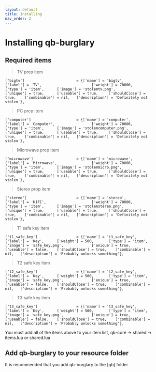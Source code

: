```yaml
---
layout: default
title: Installing
nav_order: 2
---
```


# Installing qb-burglary

## Required items
> TV prop item
```
['bigtv'] 				 	     = {['name'] = 'bigtv', 			  	  		['label'] = 'TV', 						['weight'] = 70000, 	['type'] = 'item', 		['image'] = 'stolentv.png', 			['unique'] = true, 		['useable'] = true, 	['shouldClose'] = true,	   ['combinable'] = nil,   ['description'] = 'Definitely not stolen'},
```
> PC prop item
```
['computer'] 				 	 = {['name'] = 'computer', 			  	  		['label'] = 'Computer', 				['weight'] = 70000, 	['type'] = 'item', 		['image'] = 'stolencomputer.png', 		['unique'] = true, 		['useable'] = true, 	['shouldClose'] = true,	   ['combinable'] = nil,   ['description'] = 'Definitely not stolen'},
```
> Microwave prop item
```
['microwave'] 				 	 = {['name'] = 'microwave', 			  	  	['label'] = 'Microwave', 				['weight'] = 70000, 	['type'] = 'item', 		['image'] = 'stolenmicro.png', 			['unique'] = true, 		['useable'] = true, 	['shouldClose'] = true,	   ['combinable'] = nil,   ['description'] = 'Definitely not stolen'},
```
> Stereo prop item
```
['stereo'] 				 	     = {['name'] = 'stereo', 			  	  		['label'] = 'HIFI', 					['weight'] = 70000, 	['type'] = 'item', 		['image'] = 'stolenstereo.png', 		['unique'] = true, 		['useable'] = true, 	['shouldClose'] = true,	   ['combinable'] = nil,   ['description'] = 'Definitely not stolen'},
```

> T1 safe key item
```
['t1_safe_key'] 			 	 = {['name'] = 't1_safe_key', 			 		['label'] = 'Key', 		['weight'] = 500, 		['type'] = 'item', 		['image'] = 'safe_key.png', 			['unique'] = true, 		['useable'] = false, 	['shouldClose'] = true,	   ['combinable'] = nil,   ['description'] = 'Probably unlocks something'},
```
> T2 safe key item
```
['t2_safe_key'] 			 	 = {['name'] = 't2_safe_key', 			 		['label'] = 'Key', 		['weight'] = 500, 		['type'] = 'item', 		['image'] = 'safe_key.png', 			['unique'] = true, 		['useable'] = false, 	['shouldClose'] = true,	   ['combinable'] = nil,   ['description'] = 'Probably unlocks something'},
```
> T3 safe key item
```
['t3_safe_key'] 			 	 = {['name'] = 't3_safe_key', 			 		['label'] = 'Key', 		['weight'] = 500, 		['type'] = 'item', 		['image'] = 'safe_key.png', 			['unique'] = true, 		['useable'] = false, 	['shouldClose'] = true,	   ['combinable'] = nil,   ['description'] = 'Probably unlocks something'},
```

You must add all of the items above to your item list, qb-core -> shared -> items.lua or shared.lua

## Add qb-burglary to your resource folder
It is recommended that you add qb-burglary to the [qb] folder

